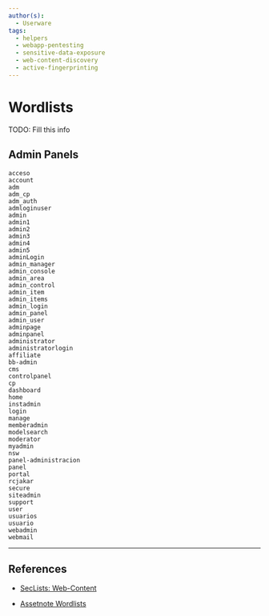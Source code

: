 ```yaml
---
author(s):
  - Userware
tags:
  - helpers
  - webapp-pentesting
  - sensitive-data-exposure
  - web-content-discovery
  - active-fingerprinting
---
```

# Wordlists

TODO: Fill this info

## Admin Panels

```
acceso
account
adm
adm_cp
adm_auth
admloginuser
admin
admin1
admin2
admin3
admin4
admin5
adminLogin
admin_manager
admin_console
admin_area
admin_control
admin_item
admin_items
admin_login
admin_panel
admin_user
adminpage
adminpanel
administrator
administratorlogin
affiliate
bb-admin
cms
controlpanel
cp
dashboard
home
instadmin
login
manage
memberadmin
modelsearch
moderator
myadmin
nsw
panel-administracion
panel
portal
rcjakar
secure
siteadmin
support
user
usuarios
usuario
webadmin
webmail
```

---
## References

- [SecLists: Web-Content](https://github.com/danielmiessler/SecLists/tree/master/Discovery/Web-Content)

- [Assetnote Wordlists](https://wordlists.assetnote.io/)